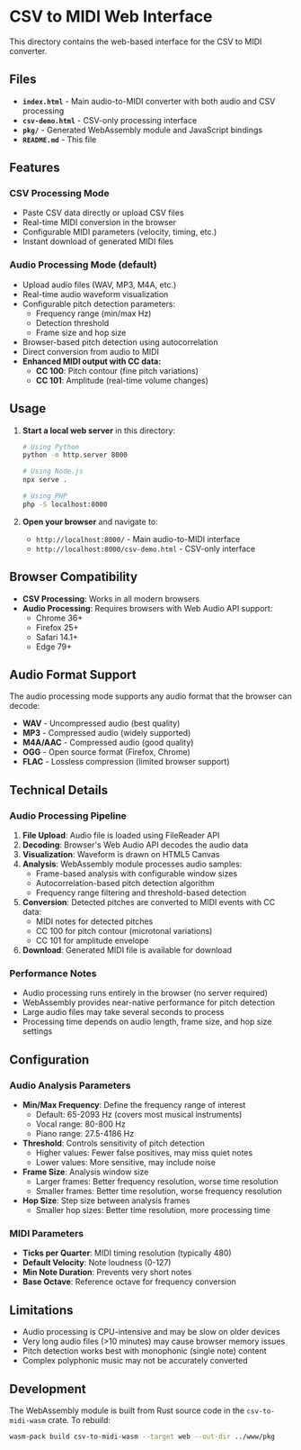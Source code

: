 # CSV to MIDI Web Interface

This directory contains the web-based interface for the CSV to MIDI converter.

## Files

- **`index.html`** - Main audio-to-MIDI converter with both audio and CSV processing
- **`csv-demo.html`** - CSV-only processing interface
- **`pkg/`** - Generated WebAssembly module and JavaScript bindings
- **`README.md`** - This file

## Features

### CSV Processing Mode
- Paste CSV data directly or upload CSV files
- Real-time MIDI conversion in the browser
- Configurable MIDI parameters (velocity, timing, etc.)
- Instant download of generated MIDI files

### Audio Processing Mode (default)
- Upload audio files (WAV, MP3, M4A, etc.)
- Real-time audio waveform visualization
- Configurable pitch detection parameters:
  - Frequency range (min/max Hz)
  - Detection threshold
  - Frame size and hop size
- Browser-based pitch detection using autocorrelation
- Direct conversion from audio to MIDI
- **Enhanced MIDI output with CC data:**
  - **CC 100**: Pitch contour (fine pitch variations)
  - **CC 101**: Amplitude (real-time volume changes)

## Usage

1. **Start a local web server** in this directory:
   ```bash
   # Using Python
   python -m http.server 8000
   
   # Using Node.js
   npx serve .
   
   # Using PHP
   php -S localhost:8000
   ```

2. **Open your browser** and navigate to:
   - `http://localhost:8000/` - Main audio-to-MIDI interface
   - `http://localhost:8000/csv-demo.html` - CSV-only interface

## Browser Compatibility

- **CSV Processing**: Works in all modern browsers
- **Audio Processing**: Requires browsers with Web Audio API support:
  - Chrome 36+
  - Firefox 25+
  - Safari 14.1+
  - Edge 79+

## Audio Format Support

The audio processing mode supports any audio format that the browser can decode:
- **WAV** - Uncompressed audio (best quality)
- **MP3** - Compressed audio (widely supported)
- **M4A/AAC** - Compressed audio (good quality)
- **OGG** - Open source format (Firefox, Chrome)
- **FLAC** - Lossless compression (limited browser support)

## Technical Details

### Audio Processing Pipeline
1. **File Upload**: Audio file is loaded using FileReader API
2. **Decoding**: Browser's Web Audio API decodes the audio data
3. **Visualization**: Waveform is drawn on HTML5 Canvas
4. **Analysis**: WebAssembly module processes audio samples:
   - Frame-based analysis with configurable window sizes
   - Autocorrelation-based pitch detection algorithm
   - Frequency range filtering and threshold-based detection
5. **Conversion**: Detected pitches are converted to MIDI events with CC data:
   - MIDI notes for detected pitches
   - CC 100 for pitch contour (microtonal variations)
   - CC 101 for amplitude envelope
6. **Download**: Generated MIDI file is available for download

### Performance Notes
- Audio processing runs entirely in the browser (no server required)
- WebAssembly provides near-native performance for pitch detection
- Large audio files may take several seconds to process
- Processing time depends on audio length, frame size, and hop size settings

## Configuration

### Audio Analysis Parameters
- **Min/Max Frequency**: Define the frequency range of interest
  - Default: 65-2093 Hz (covers most musical instruments)
  - Vocal range: 80-800 Hz
  - Piano range: 27.5-4186 Hz
- **Threshold**: Controls sensitivity of pitch detection
  - Higher values: Fewer false positives, may miss quiet notes
  - Lower values: More sensitive, may include noise
- **Frame Size**: Analysis window size
  - Larger frames: Better frequency resolution, worse time resolution
  - Smaller frames: Better time resolution, worse frequency resolution
- **Hop Size**: Step size between analysis frames
  - Smaller hop sizes: Better time resolution, more processing time

### MIDI Parameters
- **Ticks per Quarter**: MIDI timing resolution (typically 480)
- **Default Velocity**: Note loudness (0-127)
- **Min Note Duration**: Prevents very short notes
- **Base Octave**: Reference octave for frequency conversion

## Limitations

- Audio processing is CPU-intensive and may be slow on older devices
- Very long audio files (>10 minutes) may cause browser memory issues
- Pitch detection works best with monophonic (single note) content
- Complex polyphonic music may not be accurately converted

## Development

The WebAssembly module is built from Rust source code in the `csv-to-midi-wasm` crate. To rebuild:

```bash
wasm-pack build csv-to-midi-wasm --target web --out-dir ../www/pkg
```
